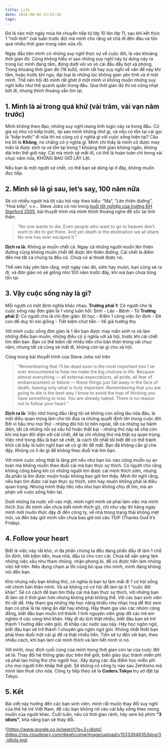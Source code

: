 ```yaml
---
title: Life
date: 2018-08-04 23:52:34
tags:
---
```

Đó là vào một ngày mùa hè chuyển tiếp từ lớp 10 lên lớp 11, sau khi kết thúc 1 “mối tình” (vài tuần trước đó) mà mình cho rằng sẽ chả đi đến đâu và tốn quá nhiều thời gian trong năm vừa rồi.

Ngày đầu tiên mình có những suy nghĩ thực sự về cuộc đời, là vào khoảng thời gian đó. Cũng không hiểu vì sao những suy nghĩ này tự dưng nảy ra trong lúc mình đang tắm, đứng dưới vòi vò vò cái đầu đầy bọt xà phòng. Trong khoảng thời gian đó (16 tuổi), mình rất hay suy nghĩ về vấn đề này khi tắm, hoặc trước khi ngủ, đại loại là những lúc không gian yên tĩnh và ở một mình. Thế nên hồi đó mình rất ghét ở một mình vì không muốn những suy nghĩ kiểu như thế quanh quẩn trong đầu. Qua thời gian đó thì nó cũng nhạt bớt đi, nhưng thỉnh thoảng vẫn tìm lại.

<!-- more -->

## 1. Mình là ai trong quá khứ (vài trăm, vài vạn năm trước)

Mình không theo đạo, những suy nghĩ mang tính logic nảy ra trong đầu. Cứ giả sử như có kiếp trước, tại sao mình không nhớ gì, và nếu có tồn tại cái gọi là “kiếp trước” đi nữa thì nó cũng có ý nghĩa gì với cuộc sống hiện tại? Câu trả lời là **Không**, nó chẳng có ý nghĩa gì. Mình chỉ thấy là mình có được may mắn là được sinh ra và tồn tại trong 1 khoảng thời gian không ngắn, không dài trên thế giới này. Cái mà mình sẽ mất đi, có thể là hoàn toàn chỉ trong vài chục năm nữa, KHÔNG BAO GIỜ LẤY LẠI.

Nếu bạn là một người sợ chết, có thể bạn sẽ dừng lại ở đây, không muốn đọc tiếp.

## 2. Mình sẽ là gì sau, let’s say, 100 năm nữa

Sẽ có nhiều người trả lời câu hỏi này theo kiểu: “Ma”, “Lên thiên đường”, “Hoá kiếp”, v.v...
Steve Jobs có nói trong [buổi tốt nghiệp của trường ĐH Stanford 2005](https://news.stanford.edu/2005/06/14/jobs-061505/), bài thuyết trình mà mình thỉnh thoảng nghe để sốc lại tinh thần:

> “No one wants to die. Even people who want to go to heaven don’t want to die to get there. And yet death is the destination we all share. No one has ever escaped it.”

**Dịch ra là:** Không ai muốn chết cả. Ngay cả những người muốn lên thiên đường cũng không muốn chết để được lên thiên đường. Cái chết là điểm đến mà tất cả chúng ta đều có. Chưa có ai thoát được nó.

Thế nên hãy yên tâm rằng, một ngày nào đó, sớm hay muộn, bạn cũng sẽ ra đi, và đơn giản nó sẽ giống như 100 năm trước đây, khi mà bạn chưa từng tồn tại.

## 3. Vậy cuộc sống này là gì?

Mỗi người có một định nghĩa khác nhau.
**Trường phái 1:** Có người cho là cuộc sống này đơn giản là 1 vòng luân hồi: Sinh - Lão - Bệnh - Tử
**Trường phái 2:** Có người cho là chỉ đơn giản: Đi học - Kiếm 1 công việc ổn định - Đẻ con để duy trì nòi giống - Tiết kiệm chút tiền - Về già hưởng thụ

Với mình cuộc sống đơn giản là 1 lần bạn được may mắn sinh ra và làm những điều bạn muốn, những điều có ý nghĩa với xã hội, trước khi cái chết tìm đến bạn. Bạn có thể kiếm rất nhiều tiền cho bản thân trong vài chục năm, nhưng tất cả cũng sẽ mất đi, không còn lại gì cho xã hội.

Cũng trong bài thuyết trình của Steve Jobs nói trên

> “Remembering that I’ll be dead soon is the most important tool I’ve ever encountered to help me make the big choices in life. Because almost everything — all external expectations, all pride, all fear of embarrassment or failure — these things just fall away in the face of death, leaving only what is truly important. Remembering that you are going to die is the best way I know to avoid the trap of thinking you have something to lose. You are already naked. There is no reason not to follow your heart.”

**Dịch ra là:** Việc nhớ trong đầu rằng tôi sẽ không còn sống lâu nữa đâu, là một điều quan trọng làm cho tôi đưa ra những quyết định lớn trong cuộc đời. Bởi vì hầu như mọi thứ - những đòi hỏi từ bên ngoài, tất cả những sự hãnh diện, tất cả những nỗi sợ xấu hổ hoặc thất bại - những thứ này sẽ chả còn khi mà bạn đối diện với cái chết, để lại chỉ những thứ mà thật sự quan trọng. Việc nhớ trong đầu là bạn sẽ chết, là cách tốt nhất tôi biết để có thể tránh khỏi cái bẫy là luôn nghĩ bạn sẽ có gì đó để mất. Bạn đã không cần gì che đậy. Không có lí do gì để không theo đuổi trái tim bạn.

Với mình cuộc sống thật là lãng phí nếu như bạn lúc nào cũng muốn sự an toàn mà không muốn theo đuổi cái mà bạn thực sự thích. Có người cho rằng không công bằng khi có những người tìm được cái mình thích sớm, nhưng đa phần là tìm được muộn hoặc không bao giờ tìm thấy. Mình thì nghĩ rằng, nếu bạn tìm được cái bạn thực sự thích, sớm hay muộn không phải là điều quan trọng. Nhưng mình thấy tiếc nếu như bạn không chịu đi tìm, mà an phận với cuộc sống hiện tại.

Dưới những tia nước xối vào mặt, mình nghĩ mình sẽ phải làm việc mà mình thích (lúc đó mình vẫn chưa biết mình thích gì), chỉ như vậy thì hàng ngày mình mới muốn thức dậy đi đến công ty, về nhà trong trạng thái không mệt mỏi, và đến bây giờ mình vẫn chưa bao giờ nói câu TGIF (Thanks God It’s Friday).

## 4. Follow your heart

Biết là việc này rất khó, vì đa phần chúng ta đều đang phấn đấu đi làm 1 chỗ ổn định, tiết kiệm tiền, mua nhà, đầu tư cho con cái. Chưa kể sẵn sàng làm những việc xấu như tham nhũng, nhận phong bì, để có được tiền làm những việc kể trên. Nếu đụng chạm ai thì cũng bỏ qua cho mình, mình đang không nói đến bạn.

Khó nhưng nếu bạn không thử, có nghĩa là bạn tự làm mất đi 1 cơ hội sống với chính bản thân mình. Và sẽ không có cơ hội để làm lại ở 1 “cuộc đời khác”. Sẽ có cách để bạn tìm thấy cái mà bạn thực sự thích, với những bạn đi làm sẽ ít thời gian hơn nhưng không phải không thể. Với các bạn sinh viên thì rất dễ. Hãy tham gia những lớp học năng khiếu như nhạc hoạ để thử xem bạn có phải là tài năng ẩn dật hay không. Hãy tham gia vào các nhóm cộng đồng, biết đâu bạn muốn trở thành 1 tình nguyện viên giúp đỡ các trẻ em nghèo ở các vùng khó khăn. Hãy đi du lịch thật nhiều, biết đâu bạn sẽ trở thành 1 hướng dẫn viên giỏi, đi khắp các nước sau này. Hãy học ngôn ngữ, biết đâu bạn sẽ trở thành 1 chuyên gia ngôn ngữ giỏi. Không nhất thiết bạn phải theo đuổi một cái gì để ra thật nhiều tiền. Tiền sẽ tự đến với bạn, theo nhiều cách, khi bạn làm cái mình thích và làm hết mình vì nó.

Với mình, mục đích cuối cùng của mình trong thời gian còn lại của cuộc đời sẽ là: Thay đổi hệ thống giáo dục trên thế giới, biến giáo dục thành miễn phí và phải tạo hứng thú cho người học. Xây dựng các địa điểm học miễn phí cho mọi người trên khắp thế giới. Sẽ không có công ty nào sau Zehitomo mà mình làm thuê cho nữa. Công ty tiếp theo sẽ là **Coders.Tokyo** trụ sở đặt tại Tokyo.

## 5. Kết

Bài viết này hướng đến các bạn sinh viên, mình rất muốn thay đổi suy nghĩ của thế hệ trẻ Việt Nam, để các bạn không rơi vào cái bẫy sống theo mong muốn của người khác. Cuối tuần, nếu có thời gian rảnh, hãy xem bộ phim **“3 idiots”**, khả năng bạn sẽ thay đổi.

![https://www.google.co.jp/search?q=3+idiots](https://res.cloudinary.com/djeghcumw/image/upload/v1533394835/blog/3-idiots.jpg)